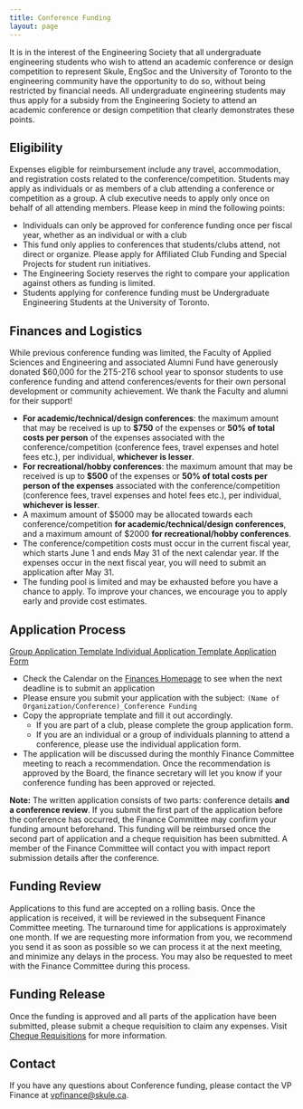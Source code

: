 ```yaml
---
title: Conference Funding
layout: page
---
```


It is in the interest of the Engineering Society that all undergraduate engineering students who wish to attend an academic conference or design competition to represent Skule, EngSoc and the University of Toronto to the engineering community have the opportunity to do so, without being restricted by financial needs. All undergraduate engineering students may thus apply for a subsidy from the Engineering Society to attend an academic conference or design competition that clearly demonstrates these points.

## Eligibility

Expenses eligible for reimbursement include any travel, accommodation, and registration costs related to the conference/competition. Students may apply as individuals or as members of a club attending a conference or competition as a group. A club executive needs to apply only once on behalf of all attending members. Please keep in mind the following points:

- Individuals can only be approved for conference funding once per fiscal year, whether as an individual or with a club
- This fund only applies to conferences that students/clubs attend, not direct or organize. Please apply for Affiliated Club Funding and Special Projects for student run initiatives.
- The Engineering Society reserves the right to compare your application against others as funding is limited.
- Students applying for conference funding must be Undergraduate Engineering Students at the University of Toronto.

## Finances and Logistics

While previous conference funding was limited, the Faculty of Applied Sciences and Engineering and associated Alumni Fund have generously donated $60,000 for the 2T5-2T6 school year to sponsor students to use conference funding and attend conferences/events for their own personal development or community achievement. We thank the Faculty and alumni for their support!

- **For academic/technical/design conferences**: the maximum amount that may be received is up to **$750** of the expenses or **50% of total costs per person** of the expenses associated with the conference/competition (conference fees, travel expenses and hotel fees etc.), per individual, **whichever is lesser**.
- **For recreational/hobby conferences**: the maximum amount that may be received is up to **$500** of the expenses or **50% of total costs per person of the expenses** associated with the conference/competition (conference fees, travel expenses and hotel fees etc.), per individual, **whichever is lesser**.
- A maximum amount of $5000 may be allocated towards each conference/competition **for academic/technical/design conferences**, and a maximum amount of $2000 **for recreational/hobby conferences**.
- The conference/competition costs must occur in the current fiscal year, which starts June 1 and ends May 31 of the next calendar year. If the expenses occur in the next fiscal year, you will need to submit an application after May 31.
- The funding pool is limited and may be exhausted before you have a chance to apply. To improve your chances, we encourage you to apply early and provide cost estimates.

## Application Process 

<a class="button is-primary" href="https://docs.google.com/spreadsheets/d/1QwzuVd8rWqownJ8wXR4x2VelOG83BY0e"> Group Application Template </a>
<a class="button is-primary" href="https://docs.google.com/spreadsheets/d/1LMDv3GCNBJqpGBFQ6W70WO4EQ7HGE5mR"> Individual Application Template </a>
<a class="button is-danger" href="https://docs.google.com/forms/d/1PDQjAXXF9TTKFwtHjVHsNzIuH6D3eXn-mqFmetab88c"> Application Form </a>

- Check the Calendar on the [Finances Homepage](/finances/finance) to see when the next deadline is to submit an application
- Please ensure you submit your application with the subject: `(Name of Organization/Conference)_Conference Funding`
- Copy the appropriate template and fill it out accordingly.
  - If you are part of a club, please complete the group application form.
  - If you are an individual or a group of individuals planning to attend a conference, please use the individual application form.
- The application will be discussed during the monthly Finance Committee meeting to reach a recommendation. Once the recommendation is approved by the Board, the finance secretary will let you know if your conference funding has been approved or rejected.

**Note:** The written application consists of two parts: conference details **and a conference review**. If you submit the first part of the application before the conference has occurred, the Finance Committee may confirm your funding amount beforehand. This funding will be reimbursed once the second part of application and a cheque requisition has been submitted. A member of the Finance Committee will contact you with impact report submission details after the conference.

## Funding Review

Applications to this fund are accepted on a rolling basis. Once the application is received, it will be reviewed in the subsequent Finance Committee meeting. The turnaround time for applications is approximately one month. If we are requesting more information from you, we recommend you send it as soon as possible so we can process it at the next meeting, and minimize any delays in the process. You may also be requested to meet with the Finance Committee during this process.

## Funding Release

Once the funding is approved and all parts of the application have been submitted, please submit a cheque requisition to claim any expenses. Visit [Cheque Requisitions](/finances/cheque-requisitions) for more information.

## Contact

If you have any questions about Conference funding, please contact the VP Finance at [vpfinance@skule.ca](mailto:vpfinance@skule.ca).
